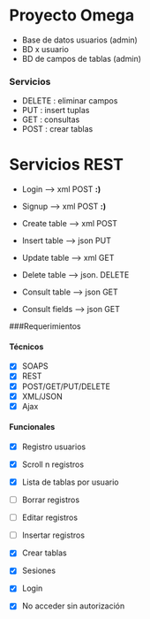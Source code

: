 # Proyecto Omega

* Base de datos usuarios (admin) 
* BD x usuario
* BD de campos de tablas (admin)

### Servicios

* DELETE : eliminar campos
* PUT : insert tuplas
* GET : consultas
* POST : crear tablas

# Servicios REST

* Login —> xml POST  **:)**
* Signup —> xml POST **:)**



* Create table —> xml POST
* Insert table —> json PUT
* Update table —> xml GET
* Delete table —> json. DELETE



* Consult table —> json GET
* Consult fields —> json GET

###Requerimientos

#### Técnicos

* [x] SOAPS
* [x] REST
* [x] POST/GET/PUT/DELETE
* [x] XML/JSON
* [x] Ajax

#### Funcionales

* [x] Registro usuarios
* [x] Scroll n registros
* [x] Lista de tablas por usuario
* [ ] Borrar registros
* [ ] Editar registros
* [ ] Insertar registros
* [x] Crear tablas
* [x] Sesiones
* [x] Login
* [x] No acceder sin autorización

